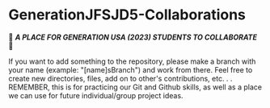 # GenerationJFSJD5-Collaborations


📓 ***__A PLACE FOR GENERATION USA (2023) STUDENTS TO COLLABORATE__*** 📓

If you want to add something to the repository, please make a branch with your name (example: "[name]sBranch") and work from there.
  Feel free to create new directories, files, add on to other's contributions, etc. . .
  REMEMBER, this is for practicing our Git and Github skills, as well as a place we can use for future individual/group project ideas.
  
